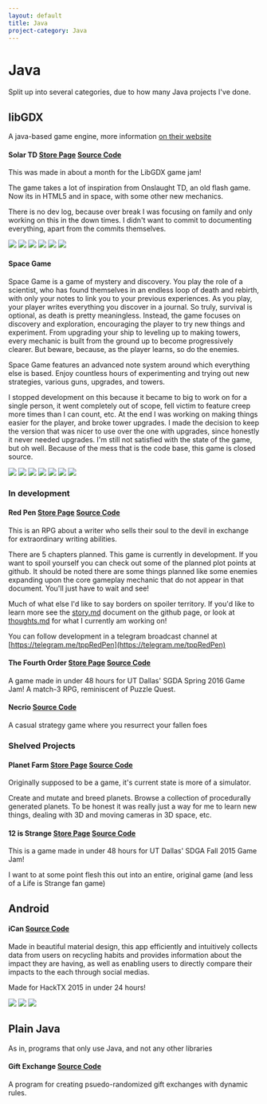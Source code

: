 ```yaml
---
layout: default
title: Java
project-category: Java
---
```


# Java
Split up into several categories, due to how many Java projects I've done.

## libGDX
A java-based game engine, more information [on their website](https://libgdx.badlogicgames.com/)

#### Solar TD  [Store Page](http://thepaperpilot.itch.io/solar-td) [Source Code](https://github.com/thepaperpilot/SolarTD)

This was made in about a month for the LibGDX game jam!

The game takes a lot of inspiration from Onslaught TD, an old flash game. Now its in HTML5 and in space, with some other new mechanics.

There is no dev log, because over break I was focusing on family and only working on this in the down times. I didn't want to commit to documenting everything, apart from the commits themselves.

![](./solar-assets/screenshot-1.png) ![](./solar-assets/screenshot-2.png) ![](./solar-assets/screenshot-3.png) ![](./solar-assets/screenshot-4.png) ![](./solar-assets/screenshot-5.png) ![](./solar-assets/screenshot-6.png)

#### Space Game

Space Game is a game of mystery and discovery. You play the role of a scientist, who has found themselves in an endless loop of death and rebirth, with only your notes to link you to your previous experiences. As you play, your player writes everything you discover in a journal. So truly, survival is optional, as death is pretty meaningless. Instead, the game focuses on discovery and exploration, encouraging the player to try new things and experiment. From upgrading your ship to leveling up to making towers, every mechanic is built from the ground up to become progressively clearer. But beware, because, as the player learns, so do the enemies.

Space Game features an advanced note system around which everything else is based. Enjoy countless hours of experimenting and trying out new strategies, various guns, upgrades, and towers.

I stopped development on this because it became to big to work on for a single person, it went completely out of scope, fell victim to feature creep more times than I can count, etc. At the end I was working on making things easier for the player, and broke tower upgrades. I made the decision to keep the version that was nicer to use over the one with upgrades, since honestly it never needed upgrades. I'm still not satisfied with the state of the game, but oh well. Because of the mess that is the code base, this game is closed source.

![](./space-assets/snap1.png) ![](./space-assets/snap2.png) ![](./space-assets/snap3.png) ![](./space-assets/snap4.png) ![](./space-assets/snap5.png) ![](./space-assets/snap6.png) ![](./space-assets/snap7.png)

### In development

#### Red Pen [Store Page](http://thepaperpilot.itch.io/red-pen) [Source Code](https://github.com/thepaperpilot/Red-Pen)

This is an RPG about a writer who sells their soul to the devil in exchange for extraordinary writing abilities.

There are 5 chapters planned. This game is currently in development. If you want to spoil yourself you can check out some of the planned plot points at github. It should be noted there are some things planned like some enemies expanding upon the core gameplay mechanic that do not appear in that document. You'll just have to wait and see!

Much of what else I'd like to say borders on spoiler territory. If you'd like to learn more see the [story.md](https://github.com/thepaperpilot/Red-Pen/blob/master/story.md) document on the github page, or look at [thoughts.md](https://github.com/thepaperpilot/Red-Pen/blob/master/thoughts.md) for what I currently am working on!

You can follow development in a telegram broadcast channel at [https://telegram.me/tppRedPen](https://telegram.me/tppRedPen)

#### The Fourth Order [Store Page](https://thepaperpilot.itch.io/fourth-order) [Source Code](https://github.com/thepaperpilot/fourth-order)

A game made in under 48 hours for UT Dallas' SGDA Spring 2016 Game Jam! A match-3 RPG, reminiscent of Puzzle Quest.

#### Necrio [Source Code](https://github.com/thepaperpilot/Necrio)

A casual strategy game where you resurrect your fallen foes

### Shelved Projects

#### Planet Farm [Store Page](https://thepaperpilot.itch.io/planet-farm) [Source Code](https://github.com/thepaperpilot/PlanetFarm)

Originally supposed to be a game, it's current state is more of a simulator.

Create and mutate and breed planets. Browse a collection of procedurally generated planets. To be honest it was really just a way for me to learn new things, dealing with 3D and moving cameras in 3D space, etc.

#### 12 is Strange [Store Page](http://thepaperpilot.itch.io/12-is-strange) [Source Code](https://github.com/thepaperpilot/12-is-strange)

This is a game made in under 48 hours for UT Dallas' SDGA Fall 2015 Game Jam!

I want to at some point flesh this out into an entire, original game (and less of a Life is Strange fan game)

## Android

#### iCan [Source Code](https://github.com/brianqvpham/iCan)

Made in beautiful material design, this app efficiently and intuitively collects data from users on recycling habits and provides information about the impact they are having, as well as enabling users to directly compare their impacts to the each through social medias.

Made for HackTX 2015 in under 24 hours!

![](./ican-assets/screenshot-1.png) ![](./ican-assets/screenshot-2.png) ![](./ican-assets/screenshot-3.png)

## Plain Java
As in, programs that only use Java, and not any other libraries

#### Gift Exchange [Source Code](https://github.com/thepaperpilot/christmasExchange)

A program for creating psuedo-randomized gift exchanges with dynamic rules.
